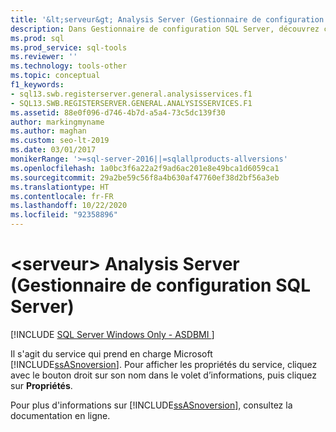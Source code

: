 ```yaml
---
title: '&lt;serveur&gt; Analysis Server (Gestionnaire de configuration SQL Server)'
description: Dans Gestionnaire de configuration SQL Server, découvrez comment afficher les propriétés de l’outil SQL Server Analysis Services (SSAS).
ms.prod: sql
ms.prod_service: sql-tools
ms.reviewer: ''
ms.technology: tools-other
ms.topic: conceptual
f1_keywords:
- sql13.swb.registerserver.general.analysisservices.f1
- SQL13.SWB.REGISTERSERVER.GENERAL.ANALYSISSERVICES.F1
ms.assetid: 88e0f096-d746-4b7d-a5a4-73c5dc139f30
author: markingmyname
ms.author: maghan
ms.custom: seo-lt-2019
ms.date: 03/01/2017
monikerRange: '>=sql-server-2016||=sqlallproducts-allversions'
ms.openlocfilehash: 1a0bc3f6a22a2f9ad6ac201e8e49bca1d6059ca1
ms.sourcegitcommit: 29a2be59c56f8a4b630af47760ef38d2bf56a3eb
ms.translationtype: HT
ms.contentlocale: fr-FR
ms.lasthandoff: 10/22/2020
ms.locfileid: "92358896"
---
```

# <a name="analysis-server-ltservergt-sql-server-configuration-manager"></a>&lt;serveur&gt; Analysis Server (Gestionnaire de configuration SQL Server)

[!INCLUDE [SQL Server Windows Only - ASDBMI ](../../includes/applies-to-version/sql-windows-only-asdbmi.md)]

Il s'agit du service qui prend en charge Microsoft [!INCLUDE[ssASnoversion](../../includes/ssasnoversion-md.md)]. Pour afficher les propriétés du service, cliquez avec le bouton droit sur son nom dans le volet d’informations, puis cliquez sur **Propriétés**.

Pour plus d'informations sur [!INCLUDE[ssASnoversion](../../includes/ssasnoversion-md.md)], consultez la documentation en ligne.
